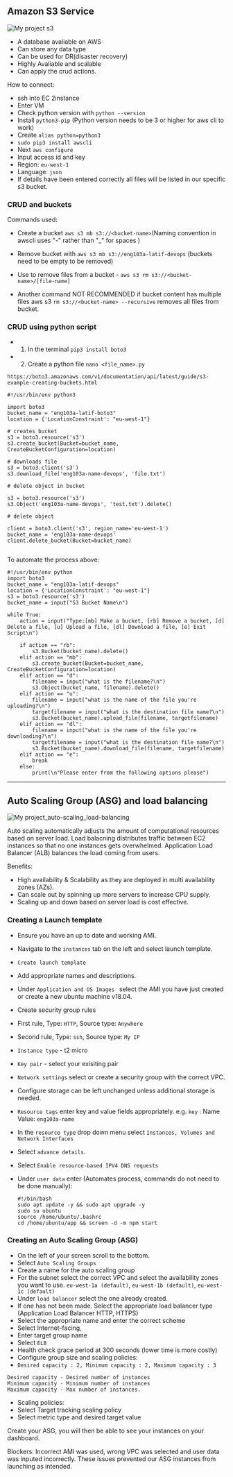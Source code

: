 ## Amazon S3 Service
![My project s3](https://user-images.githubusercontent.com/98215575/153356300-c716d9b8-ddac-4422-982d-9e0f4537c4f0.png)



- A database avaliable on AWS
- Can store any data type
- Can be used for DR(disaster recovery)
- Highly Avaliable and scalable 
- Can apply the crud actions.

How to connect:

- ssh into EC 2instance
- Enter VM
- Check python version with `python --version`
- Install `python3-pip` (Python version needs to be 3 or higher for aws cli to work)
- Create `alias python=python3`
- `sudo pip3 install awscli` 
- Next `aws configure`
- Input access id and key
- Region: `eu-west-1`
- Language: `json`
- If details have been entered correctly all files will be listed in our specific s3 bucket.

### CRUD and buckets 
Commands used:
    
-  Create a bucket `aws s3 mb s3://<bucket-name>`(Naming convention in awscli uses "-" rather than "_" for spaces  )
    
-  Remove bucket with `aws s3 mb s3://eng103a-latif-devops` (buckets need to be empty to be removed)

- Use to remove files from a bucket - `aws s3 rm s3://<bucket-name>/[file-name]`

- Another command NOT RECOMMENDED if bucket content has multiple files aws s3 `rm s3://<bucket-name> --recursive` removes all files from bucket.


### CRUD using python script

- 1) In the terminal `pip3 install boto3`
- 2) Create a python file  `nano <file_name>.py`

`https://boto3.amazonaws.com/v1/documentation/api/latest/guide/s3-example-creating-buckets.html`

```
#!/usr/bin/env python3

import boto3
bucket_name = "eng103a-latif-boto3"
location = {'LocationConstraint': "eu-west-1"}

# creates bucket
s3 = boto3.resource('s3')
s3.create_bucket(Bucket=bucket_name, CreateBucketConfiguration=location)

# downloads file
s3 = boto3.client('s3')
s3.download_file('eng103a-name-devops', 'file.txt')

# delete object in bucket

s3 = boto3.resource('s3')
s3.Object('eng103a-name-devops', 'test.txt').delete()

# delete object

client = boto3.client('s3', region_name='eu-west-1')
bucket_name = 'eng103a-name-devops'
client.delete_bucket(Bucket=bucket_name)


```

To automate the process above:

```
#!/usr/bin/env python
import boto3
bucket_name = "eng103a-latif-devops"
location = {'LocationConstraint': "eu-west-1"}
s3 = boto3.resource('s3')
bucket_name = input("S3 Bucket Name\n")

while True:
    action = input("Type:[mb] Make a bucket, [rb] Remove a bucket, [d] Delete a file, [u] Upload a file, [dl] Download a file, [e] Exit Script\n")

    if action == "rb":
        s3.Bucket(bucket_name).delete()
    elif action == "mb":
        s3.create_bucket(Bucket=bucket_name, CreateBucketConfiguration=location)
    elif action == "d":
        filename = input("what is the filename?\n")
        s3.Object(bucket_name, filename).delete()
    elif action == "u":
        filename = input("what is the name of the file you're uploading?\n")
        targetfilename = input("what is the destination file name?\n")
        s3.Bucket(bucket_name).upload_file(filename, targetfilename)
    elif action == "dl":
        filename = input("what is the name of the file you're downloading?\n")
        targetfilename = input("what is the destination file name?\n")
        s3.Bucket(bucket_name).download_file(filename, targetfilename)
    elif action == "e":
        break
    else:
        print(\n"Please enter from the following options please")

```
----------------------------
## Auto Scaling Group (ASG) and load balancing
![My project_auto-scaling_load-balancing](https://user-images.githubusercontent.com/98215575/153360414-ef8574bc-c678-4446-9f3d-d365cc0c7e87.png)

Auto scaling automatically adjusts the amount of computational resources based on server load.
Load balacning distributes traffic between EC2 instances so that no one instances gets overwhelmed.
Application Load Balancer (ALB) balances the load coming from users.

Benefits: 
- High availability & Scalability as they are deployed in multi availability zones (AZs).
- Can scale out by spinning up more servers to increase CPU supply.
- Scaling up and down based on server load is cost effective.

### Creating a Launch template

- Ensure you have an up to date and working AMI. 
- Navigate to the `instances` tab on the left and select launch template.
- `Create launch template`
- Add appropriate names and descriptions.
- Under `Application and OS Images ` select the AMI you have just created or create a new ubuntu machine v18.04.
- Create security group rules
- First rule, Type: `HTTP`, Source type: `Anywhere`
- Second rule, Type: `ssh`, Source type: `My IP`
- `Instance type` - t2 micro
- `Key pair` - select your exisiting pair
- `Network settings` select or create a security group with the correct VPC.
- Configure storage can be left unchanged unless additional storage is needed.
- `Resource tags` enter key and value fields appropriately. e.g. `key` : Name Value: `eng103a-name` 
- In the `resource type` drop down menu select `Instances, Volumes and Network Interfaces`
- Select `advance details`.
- Select `Enable resource-based IPV4 DNS requests`
- Under `user data` enter (Automates process, commands do not need to be done manually):
  
  ```
  #!/bin/bash
  sudo apt update -y && sudo apt upgrade -y
  sudo su ubuntu
  source /home/ubuntu/.bashrc
  cd /home/ubuntu/app && screen -d -m npm start
  ```

### Creating an Auto Scaling Group (ASG)
- On the left of your screen scroll to the bottom.
- Select `Auto Scaling Groups`
- Create a name for the auto scaling group
- For the subnet select the correct VPC and select the availability zones you want to use. `eu-west-1a (default)`, `eu-west-1b (default)`, `eu-west-1c (default)`
- Under `load balancer` select the one already created.
- If one has not been made. Select the appropriate load balancer type (Application Load Balancer HTTP, HTTPS) 
- Select the appropriate name and enter the correct scheme
- Select Internet-facing, 
- Enter target group name
- Select `ELB`
- Health check grace period at 300 seconds (lower time is more costly)
- Configure group size and scaling policies:
- 
  `Desired capacity : 2, Minimum capacity : 2, Maximum capacity : 3`

```
Desired capacity - Desired number of instances
Minimum capacity - Minimum number of instances 
Maximum capacity - Max number of instances.
```
- Scaling policies:
- Select Target tracking scaling policy
- Select metric type and desired target value

Create your ASG, you will then be able to see your instances on your dashboard.

Blockers:
Incorrect AMI was used, wrong VPC was selected and user data was inputed incorrectly. These issues prevented our ASG instances from launching as intended.